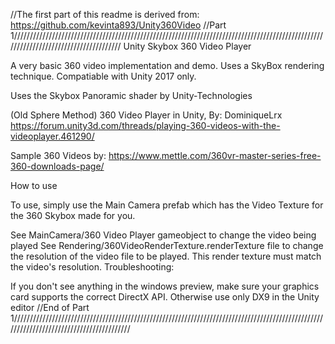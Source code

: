 
//The first part of this readme is derived from: https://github.com/kevinta893/Unity360Video
//Part 1/////////////////////////////////////////////////////////////////////////////////////////////////////////////////////////////////////
Unity Skybox 360 Video Player

A very basic 360 video implementation and demo. Uses a SkyBox rendering technique. Compatiable with Unity 2017 only.

Uses the Skybox Panoramic shader by Unity-Technologies

(Old Sphere Method) 360 Video Player in Unity, By: DominiqueLrx https://forum.unity3d.com/threads/playing-360-videos-with-the-videoplayer.461290/

Sample 360 Videos by: https://www.mettle.com/360vr-master-series-free-360-downloads-page/

How to use

To use, simply use the Main Camera prefab which has the Video Texture for the 360 Skybox made for you.

See MainCamera/360 Video Player gameobject to change the video being played
See Rendering/360VideoRenderTexture.renderTexture file to change the resolution of the video file to be played. This render texture must match the video's resolution.
Troubleshooting:

If you don't see anything in the windows preview, make sure your graphics card supports the correct DirectX API. Otherwise use only DX9 in the Unity editor
//End of Part 1////////////////////////////////////////////////////////////////////////////////////////////////////////////////////////////////////////



